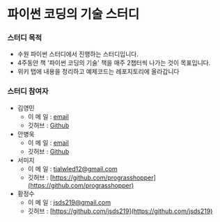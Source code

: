 # 파이썬 코딩의 기술 스터디

### 스터디 목적
 - 수원 파이썬 스터디에서 진행하는 스터디입니다.
 - 4주동안 책 '파이썬 코딩의 기술' 책을 매주 2챕터씩 나가는 것이 목표입니다.
 - 위키 탭에 내용을 정리하고 예제코드는 레포지토리에 올라갑니다

 ### 스터디 참여자
  - 김영민
    - 이  메  일  : [email](email)
    - 깃허브 : [Github](github_address)
  - 안병욱
    - 이  메  일  : [email](email)
    - 깃허브 : [Github](github_address)
  - 서미지
    - 이  메  일  : [tjalwled12@gmail.com](tjalwled12@gmail.com)
    - 깃허브 : [https://github.com/prograsshopper](https://github.com/prograsshopper)
  - 황정수
    - 이  메  일  : [jsds219@gmail.com](jsds219@gmail.com)
    - 깃허브 : [https://github.com/jsds219](https://github.com/jsds219)
  
